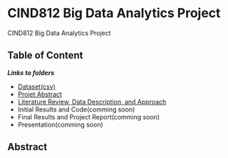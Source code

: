 # CIND812 Big Data Analytics Project
CIND812 Big Data Analytics Project 

## Table of Content
***Links to folders*** <br />
- [Dataset(csv)](https://github.com/stephbois/Big_Data_Analytics_Project/tree/main/project_files/dataset) 
- [Projet Abstract]() <br />
- [Literature Review, Data Description, and Approach]() <br />
- Initial Results and Code(comming soon) <br />
- Final Results and Project Report(comming soon) <br />
- Presentation(comming soon) <br />

## Abstract
